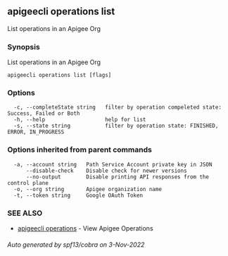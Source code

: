 ## apigeecli operations list

List operations in an Apigee Org

### Synopsis

List operations in an Apigee Org

```
apigeecli operations list [flags]
```

### Options

```
  -c, --completeState string   filter by operation compeleted state: Success, Failed or Both
  -h, --help                   help for list
  -s, --state string           filter by operation state: FINISHED, ERROR, IN_PROGRESS
```

### Options inherited from parent commands

```
  -a, --account string   Path Service Account private key in JSON
      --disable-check    Disable check for newer versions
      --no-output        Disable printing API responses from the control plane
  -o, --org string       Apigee organization name
  -t, --token string     Google OAuth Token
```

### SEE ALSO

* [apigeecli operations](apigeecli_operations.md)	 - View Apigee Operations

###### Auto generated by spf13/cobra on 3-Nov-2022
